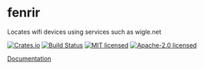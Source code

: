 # fenrir

Locates wifi devices using services such as wigle.net

[![Crates.io](https://img.shields.io/crates/v/fenrir.svg)](https://crates.io/crates/fenrir)
[![Build Status](https://travis-ci.org/wisespace-io/fenrir.png?branch=master)](https://travis-ci.org/wisespace-io/fenrir)
[![MIT licensed](https://img.shields.io/badge/License-MIT-blue.svg)](./LICENSE-MIT)
[![Apache-2.0 licensed](https://img.shields.io/badge/License-Apache%202.0-blue.svg)](./LICENSE-APACHE)

[Documentation](https://docs.rs/crate/fenrir/)
